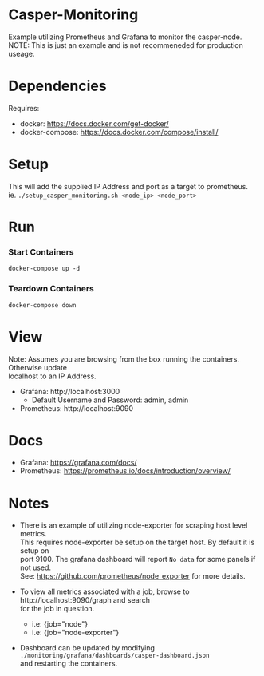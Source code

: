 # Casper-Monitoring
Example utilizing Prometheus and Grafana to monitor the casper-node.\
NOTE: This is just an example and is not recommeneded for production useage.

# Dependencies
Requires:
- docker: https://docs.docker.com/get-docker/
- docker-compose: https://docs.docker.com/compose/install/

# Setup
This will add the supplied IP Address and port as a target to prometheus. \
ie. `./setup_casper_monitoring.sh <node_ip> <node_port>`

# Run
### Start Containers
`docker-compose up -d`

### Teardown Containers
`docker-compose down`

# View
Note: Assumes you are browsing from the box running the containers. Otherwise update \
localhost to an IP Address.
- Grafana: http://localhost:3000
    - Default Username and Password: admin, admin
- Prometheus: http://localhost:9090

# Docs
- Grafana: https://grafana.com/docs/
- Prometheus: https://prometheus.io/docs/introduction/overview/

# Notes
- There is an example of utilizing node-exporter for scraping host level metrics. \
This requires node-exporter be setup on the target host. By default it is setup on \
port 9100. The grafana dashboard will report `No data` for some panels if not used. \
See: https://github.com/prometheus/node_exporter for more details.

- To view all metrics associated with a job, browse to http://localhost:9090/graph and search \
for the job in question.
    - i.e: {job="node"}
    - i.e: {job="node-exporter"}

- Dashboard can be updated by modifying `./monitoring/grafana/dashboards/casper-dashboard.json` \
and restarting the containers.
